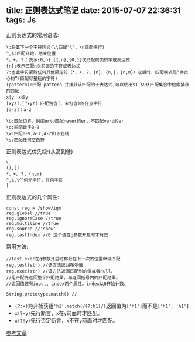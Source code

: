 title: 正则表达式笔记
date: 2015-07-07 22:36:31
tags: Js
---

正则表达式的常用语法:
	
	\:将其下一个字符转义(\\匹配"\"，\n匹配换行)
	^,$:匹配开始，结束位置
	*，+，？：表示{0,n},{1,n},{0,1}次匹配前面的字或表达式
	{n}:表示匹配n次前面的字符或表达式
	?:当此字符紧随任何其他限定符（*、+、?、{n}、{n,}、{n,m}）之后时，匹配模式是“非贪心的”(匹配尽量短的字符)
	(pattern):匹配 pattern 并捕获该匹配的子表达式,可以使用$1-$9从匹配集合中检索捕获的匹配
	x|y：x或y
	[xyz],[^xyz]:匹配包含(，未包含)的任意字符
	[a-z]：a-z
	
	\b:匹配边界，例如er\b匹配never的er，不匹配verb的er
	\d:匹配数字0-9
	\w:匹配0-9,a-z,A-Z和下划线
	\s:匹配任何空白符

正则表达式优先级:(从高到低)

	\
	(),[]
	*，+，？，{n,m}
	^,$,\任何元字符，任何字符
	|
	
<!-- more -->

正则表达式的几个属性:

    const reg = /show/igm
    reg.global //true
    reg.ignoreCase //true
    reg.multiline //true
    reg.source //'show'
    reg.lastIndex //0 这个值在g参数开启时才有效
    
常用方法:

    //test,exec在g参数开启时都会在上一次的位置继续匹配
    reg.test(str) //该方法返回布尔值
    reg.exec(str) //该方法返回匹配到的值或者null，
    //组匹配先返回整个匹配结果，再返回括号内的匹配结果。
    //返回值还有input, index两个属性。index从0开始计数。
    
    String.prototype.match() //
    
- `(?:x)`为非捕获组```'h1'.match(/(?:h1)/)```返回值为`['h1']`而不是`['h1', 'h1']`
- `x(?=y)`先行断言，`x`在`y`前面时才匹配。
- `x(?!y)`先行否定断言，`x`不在`y`前面时才匹配。
    
[参考文章](http://javascript.ruanyifeng.com/stdlib/regexp.html)
    

    